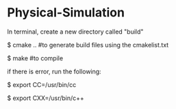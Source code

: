 # Physical-Simulation


In terminal, create a new directory called "build"

$ cmake .. #to generate build files using the cmakelist.txt 

$ make #to compile

if there is error, run the following:

$ export CC=/usr/bin/cc

$ export CXX=/usr/bin/c++

